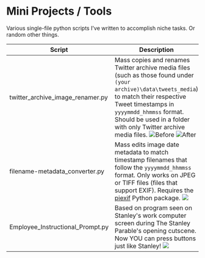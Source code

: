 # Mini Projects / Tools
Various single-file python scripts I've written to accomplish niche tasks. Or random other things.

| Script                           | Description                                                                                                                                                                                                                                                                                                                                                                                                                                                       |
| -------------------------------- | ----------------------------------------------------------------------------------------------------------------------------------------------------------------------------------------------------------------------------------------------------------------------------------------------------------------------------------------------------------------------------------------------------------------------------------------------------------------- |
| twitter_archive_image_renamer.py | Mass copies and renames Twitter archive media files (such as those found under `(your archive)\data\tweets_media`) to match their respective Tweet timestamps in `yyyymmdd_hhmmss` format. Should be used in a folder with only Twitter archive media files. ![Before](https://cdn.discordapp.com/attachments/962613703864356864/1065860114931789834/image.png) ![After](https://cdn.discordapp.com/attachments/962613703864356864/1065860797735116870/image.png) |
| filename-metadata_converter.py   | Mass edits image date metadata to match timestamp filenames that follow the `yyyymmdd_hhmmss` format. Only works on JPEG or TIFF files (files that support EXIF). Requires the [piexif](https://pypi.org/project/piexif/) Python package. ![](https://cdn.discordapp.com/attachments/962613703864356864/1065866923071512646/image.png)                                                                                                                            |
| Employee_Instructional_Prompt.py | Based on program seen on Stanley's work computer screen during The Stanley Parable's opening cutscene. Now YOU can press buttons just like Stanley! ![](https://cdn.discordapp.com/attachments/962613703864356864/1065873174325104660/image.png)                                                                                                                                                                                                                  |
